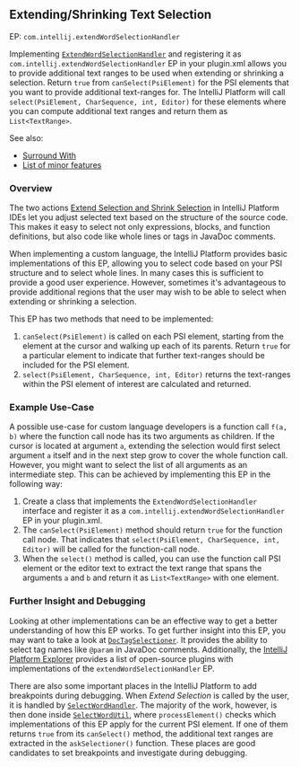 [//]: # (title: Text Selection)

<!-- Copyright 2000-2022 JetBrains s.r.o. and other contributors. Use of this source code is governed by the Apache 2.0 license that can be found in the LICENSE file. -->

## Extending/Shrinking Text Selection

EP: `com.intellij.extendWordSelectionHandler`

Implementing [`ExtendWordSelectionHandler`](%gh-ic%/platform/lang-api/src/com/intellij/codeInsight/editorActions/ExtendWordSelectionHandler.java) and registering it as `com.intellij.extendWordSelectionHandler` EP in your <path>plugin.xml</path> allows you to provide additional text ranges to be used when extending or shrinking a selection.
Return `true` from `canSelect(PsiElement)` for the PSI elements that you want to provide additional text-ranges for.
The IntelliJ Platform will call `select(PsiElement, CharSequence, int, Editor)` for these elements where you can compute additional text ranges and return them as `List<TextRange>`.

See also:

- [Surround With](surround_with.md)
- [List of minor features](additional_minor_features.md)

### Overview

The two actions [Extend Selection and Shrink Selection](https://www.jetbrains.com/help/idea/working-with-source-code.html#editor_code_selection) in IntelliJ Platform IDEs let you adjust selected text based on the structure of the source code.
This makes it easy to select not only expressions, blocks, and function definitions, but also code like whole lines or tags in JavaDoc comments.

When implementing a custom language, the IntelliJ Platform provides basic implementations of this EP, allowing you to select code based on your PSI structure and to select whole lines.
In many cases this is sufficient to provide a good user experience.
However, sometimes it's advantageous to provide additional regions that the user may wish to be able to select when extending or shrinking a selection.

This EP has two methods that need to be implemented:

1. `canSelect(PsiElement)` is called on each PSI element, starting from the element at the cursor and walking up each of its parents.
   Return `true` for a particular element to indicate that further text-ranges should be included for the PSI element.
2. `select(PsiElement, CharSequence, int, Editor)` returns the text-ranges within the PSI element of interest are calculated and returned.

### Example Use-Case

A possible use-case for custom language developers is a function call `f(a, b)` where the function call node has its two arguments as children.
If the cursor is located at argument `a`, extending the selection would first select argument `a` itself and in the next step grow to cover the whole function call.
However, you might want to select the list of all arguments as an intermediate step.
This can be achieved by implementing this EP in the following way:

1. Create a class that implements the `ExtendWordSelectionHandler` interface and register it as a `com.intellij.extendWordSelectionHandler` EP in your <path>plugin.xml</path>.
2. The `canSelect(PsiElement)` method should return `true` for the function call node.
   That indicates that `select(PsiElement, CharSequence, int, Editor)` will be called for the function-call node.
3. When the `select()` method is called, you can use the function call PSI element or the editor text to extract the text range that spans the arguments `a` and `b` and return it as `List<TextRange>` with one element.

### Further Insight and Debugging

Looking at other implementations can be an effective way to get a better understanding of how this EP works.
To get further insight into this EP, you may want to take a look at [`DocTagSelectioner`](%gh-ic%/java/java-impl/src/com/intellij/codeInsight/editorActions/wordSelection/DocTagSelectioner.java).
It provides the ability to select tag names like `@param` in JavaDoc comments.
Additionally, the [IntelliJ Platform Explorer](https://plugins.jetbrains.com/intellij-platform-explorer/?extensions=com.intellij.extendWordSelectionHandler) provides a list of open-source plugins with implementations of the `extendWordSelectionHandler` EP.

There are also some important places in the IntelliJ Platform to add breakpoints during debugging.
When _Extend Selection_ is called by the user, it is handled by [`SelectWordHandler`](%gh-ic%/platform/lang-impl/src/com/intellij/codeInsight/editorActions/SelectWordHandler.java).
The majority of the work, however, is then done inside [`SelectWordUtil`](%gh-ic%/platform/lang-impl/src/com/intellij/codeInsight/editorActions/SelectWordUtil.java), where `processElement()` checks which implementations of this EP apply for the current PSI element.
If one of them returns `true` from its `canSelect()` method, the additional text ranges are extracted in the `askSelectioner()` function.
These places are good candidates to set breakpoints and investigate during debugging.
